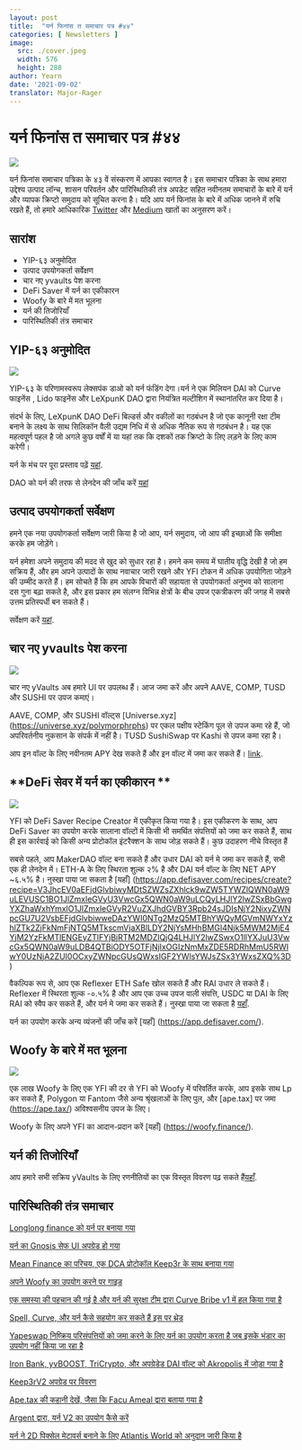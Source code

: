 ```yaml
---
layout: post
title:  "यर्न फिनांस त समाचार पत्र #४४"
categories: [ Newsletters ]
image:
  src: ./cover.jpeg
  width: 576
  height: 288
author: Yearn
date: '2021-09-02'
translator: Major-Rager
---
```


# यर्न फिनांस त समाचार पत्र #४४

![](/_posts/_newsletters/Yearn-Finance-Newsletter-44/cover.jpeg?w=880&h=440)

यर्न फिनांस समाचार पत्रिका के ४३ वें संस्करण में आपका स्वागत है। इस समाचार पत्रिका के साथ हमारा उद्देश्य उत्पाद लॉन्च, शासन परिवर्तन और पारिस्थितिकी तंत्र अपडेट सहित नवीनतम समाचारों के बारे में यर्न और व्यापक क्रिप्टो समुदाय को सूचित करना है। यदि आप यर्न फिनांस के बारे में अधिक जानने में रुचि रखते हैं, तो हमारे आधिकारिक [Twitter](https://twitter.com/iearnfinance) और [Medium](https://medium.com/iearn) खातों का अनुसरण करें।

## **सारांश**

- YIP-६३ अनुमोदित 
- उत्पाद उपयोगकर्ता सर्वेक्षण
- चार नए yvaults पेश करना
- DeFi Saver में यर्न का एकीकारन 
- Woofy के बारे में मत भूलना
- यर्न की तिजोरियाँ
- पारिस्थितिकी तंत्र समाचार

## **YIP-६३ अनुमोदित**

![](/_posts/_newsletters/Yearn-Finance-Newsletter-44/image2.jpg?w=1456&h=690)

YIP-६३ के परिणामस्वरूप लेक्सपंक डाओ को यर्न फंडिंग देगा।यर्न ने एक मिलियन DAI को Curve फाइनेंस , Lido फाइनेंस और LeXpunK DAO द्वारा नियंत्रित मल्टीशिग में स्थानांतरित कर दिया है।

संदर्भ के लिए, LeXpunK DAO DeFi बिल्डर्स और वकीलों का गठबंधन है जो एक कानूनी रक्षा टीम बनाने के लक्ष्य के साथ सिलिकॉन वैली उद्यम निधि में से अधिक नैतिक रूप से गठबंधन है। यह एक महत्वपूर्ण पहल है जो अगले कुछ वर्षों में या यहां तक कि दशकों तक क्रिप्टो के लिए लड़ने के लिए काम करेगी।

यर्न के मंच पर पूरा प्रस्ताव पढ़ें [यहां](https://gov.yearn.finance/t/yip-63-fund-builder-first-legal-activism-dao/11280).

DAO को यर्न की तरफ से लेनदेन की जाँच करें [यहां](https://etherscan.io/tx/0x0ec0fc55d6dc51b426a254bf2d6de138b1b9a1c3031f4ab3a7b39439fa004392)

## **उत्पाद उपयोगकर्ता सर्वेक्षण**

हमने एक नया उपयोगकर्ता सर्वेक्षण जारी किया है जो आप, यर्न समुदाय, जो आप की इच्छाओं कि समीक्षा करके हम जोड़ेंगे।

यर्न हमेशा अपने समुदाय की मदद से खुद को सुधार रहा है। हमने कम समय में घातीय वृद्धि देखी है जो हम सक्रिय हैं, और हम अपने उत्पादों के साथ नवाचार जारी रखने और YFI टोकन में अधिक उपयोगिता जोड़ने की उम्मीद करते हैं। हम सोचते हैं कि हम आपके विचारों की सहायता से उपयोगकर्ता अनुभव को सालाना दस गुना बढ़ा सकते है, और इस प्रकार हम संलग्न विभिन्न क्षेत्रों के बीच उपज एकत्रीकरण की जगह में सबसे उत्तम प्रतिस्पर्धी बन सकते हैं।

सर्वेक्षण करें [यहां](https://yearnfinance.typeform.com/to/ojp3J8gn).

## **चार नए yvaults पेश करना**

![](/_posts/_newsletters/Yearn-Finance-Newsletter-44/image3.jpg?w=611&h=298)

चार नए yVaults अब हमारे UI पर उपलब्ध हैं। आज जमा करें और अपने AAVE, COMP, TUSD और SUSHI पर उपज कमाएं।

AAVE, COMP, और SUSHI वॉल्ट्स [Universe.xyz] (https://universe.xyz/polymorphrphs) पर एकल पक्षीय स्टेकिंग पूल से उपज कमा रहे हैं, जो अपरिवर्तनीय नुकसान के संपर्क में नहीं है। TUSD SushiSwap पर Kashi से उपज कमा रहा है।

आप इन वॉल्ट के लिए नवीनतम APY देख सकते हैं और इन वॉल्ट में जमा कर सकते हैं। [link](https://yearn.finance/vaults).

## **DeFi सेवर में यर्न का एकीकारन **

![](/_posts/_newsletters/Yearn-Finance-Newsletter-44/image4.jpg?w=1012&h=506)

YFI को DeFi Saver Recipe Creator में एकीकृत किया गया है। इस एकीकरण के साथ, आप DeFi Saver का उपयोग करके सालाना वॉल्टों में किसी भी समर्थित संपत्तियों को जमा कर सकते हैं, साथ ही इस कार्रवाई को किसी अन्य प्रोटोकॉल इंटरैक्शन के साथ जोड़ सकते हैं। कुछ उदाहरण नीचे विस्तृत हैं

सबसे पहले, आप MakerDAO वॉल्ट बना सकते हैं और उधार DAI को यर्न मे जमा कर सकते हैं, सभी एक ही लेनदेन में। ETH-A के लिए स्थिरता शुल्क २% है और DAI यर्न वॉल्ट के लिए NET APY ~६.५% है। नुस्खा पाया जा सकता है [यहाँ] (https://app.defisaver.com/recipes/create?recipe=V3JhcEV0aEFjdGlvbiwyMDtSZWZsZXhlck9wZW5TYWZlQWN0aW9uLEVUSC1BO1JlZmxleGVyU3VwcGx5QWN0aW9uLCQyLHJlY2lwZSxBbGwgYXZhaWxhYmxlO1JlZmxleGVyR2VuZXJhdGVBY3Rpb24sJDIsNjY2NixyZWNpcGU7U2VsbEFjdGlvbiwweDAzYWI0NTg2MzQ5MTBhYWQyMGVmNWYxYzhlZTk2ZjFkNmFjNTQ5MTkscmVjaXBlLDY2NjYsMHhBMGI4Njk5MWM2MjE4YjM2YzFkMTlENGEyZTlFYjBjRTM2MDZlQjQ4LHJlY2lwZSwxO1llYXJuU3VwcGx5QWN0aW9uLDB4QTBiODY5OTFjNjIxOGIzNmMxZDE5RDRhMmU5RWIwY0UzNjA2ZUI0OCxyZWNpcGUsQWxsIGF2YWlsYWJsZSx3YWxsZXQ%3D)

वैकल्पिक रूप से, आप एक Reflexer ETH Safe खोल सकते हैं और RAI उधार ले सकते हैं। Reflexer में स्थिरता शुल्क -०.५% है और आप एक उच्च उपज वाली संपत्ति, USDC या DAI के लिए RAI को स्वैप कर सकते हैं, और यर्न मे जमा कर सकते हैं। नुस्खा पाया जा सकता है [यहाँ](https://app.defisaver.com/recipes/create?recipe=V3JhcEV0aEFjdGlvbiwyMDtSZWZsZXhlck9wZW5TYWZlQWN0aW9uLEVUSC1BO1JlZmxleGVyU3VwcGx5QWN0aW9uLCQyLHJlY2lwZSxBbGwgYXZhaWxhYmxlO1JlZmxleGVyR2VuZXJhdGVBY3Rpb24sJDIsNjY2NixyZWNpcGU7U2VsbEFjdGlvbiwweDAzYWI0NTg2MzQ5MTBhYWQyMGVmNWYxYzhlZTk2ZjFkNmFjNTQ5MTkscmVjaXBlLDY2NjYsMHhBMGI4Njk5MWM2MjE4YjM2YzFkMTlENGEyZTlFYjBjRTM2MDZlQjQ4LHJlY2lwZSwxO1llYXJuU3VwcGx5QWN0aW9uLDB4QTBiODY5OTFjNjIxOGIzNmMxZDE5RDRhMmU5RWIwY0UzNjA2ZUI0OCxyZWNpcGUsQWxsIGF2YWlsYWJsZSx3YWxsZXQ%3D).

यर्न का उपयोग करके अन्य व्यंजनों की जाँच करें [यहाँ] (https://app.defisaver.com/).

## **Woofy के बारे में मत भूलना**

![](/_posts/_newsletters/Yearn-Finance-Newsletter-44/image5.jpg?w=986&h=1251)

एक लाख Woofy के लिए एक YFI की दर से YFI को Woofy में परिवर्तित करके, आप इसके साथ Lp कर सकते हैं, Polygon या Fantom जैसे अन्य श्रृंखलाओं के लिए पुल, और [ape.tax] पर जमा (https://ape.tax/) अविश्वसनीय उपज के लिए।

Woofy के लिए अपने YFI का आदान-प्रदान करें [यहाँ] (https://woofy.finance/).

## **यर्न की तिजोरियाँ**

आप हमारे सभी सक्रिय yVaults के लिए रणनीतियों का एक विस्तृत विवरण पढ़ सकते हैं[यहाँ](https://medium.com/yearn-state-of-the-vaults/the-vaults-at-yearn-9237905ffed3).

## **पारिस्थितिकी तंत्र समाचार**

[Longlong finance को यर्न पर बनाया गया](https://twitter.com/longlongfinance/status/1424889905877069826)

[यर्न का Gnosis सेफ UI अपग्रेड हो गया ](https://twitter.com/seanmacaonghais/status/1427229450773618695?s=21)

[Mean Finance का परिचय, एक DCA प्रोटोकॉल Keep3r के साथ बनाया गया](https://twitter.com/mean_fi/status/1422947694444785666?s=21)

[अपने Woofy का उपयोग करने पर गाइड ](https://twitter.com/cryptannews/status/1426489521911177217?s=21)

[एक समस्या की पहचान की गई है और यर्न की सुरक्षा टीम द्वारा Curve Bribe v1 में हल किया गया है](https://twitter.com/bantg/status/1426629982328180737?s=21)

[Spell, Curve, और यर्न कैसे सहयोग कर सकते हैं इस पर थ्रेड](https://twitter.com/danielesesta/status/1426547097415913476?s=21)

[Yapeswap निष्क्रिय परिसंपत्तियों को जमा करने के लिए यर्न का उपयोग करता है जब इसके भंडार का उपयोग नहीं किया जा रहा है](https://twitter.com/yapeswap/status/1427270229839605761)

[Iron Bank, yvBOOST, TriCrypto, और अपग्रेडेड DAI वॉल्ट को Akropolis में जोड़ा गया है](https://twitter.com/akropolisio/status/1427258414229442563)

[Keep3rV2 अपग्रेड पर विवरण](https://twitter.com/AndreCronjeTech/status/1429021091218006023)

[Ape.tax की कहानी देखें, जैसा कि Facu Ameal द्वारा बताया गया है](https://twitter.com/fameal/status/1428382076064174080?s=20)

[Argent द्वारा, यर्न V2 का उपयोग कैसे करें](https://twitter.com/argentHQ/status/1431205382865760257)

[यर्न ने 2D पिक्सेल मेटावर्स बनाने के लिए Atlantis World को अनुदान जारी किया है](https://twitter.com/iearnfinance/status/1432387438014435332)
